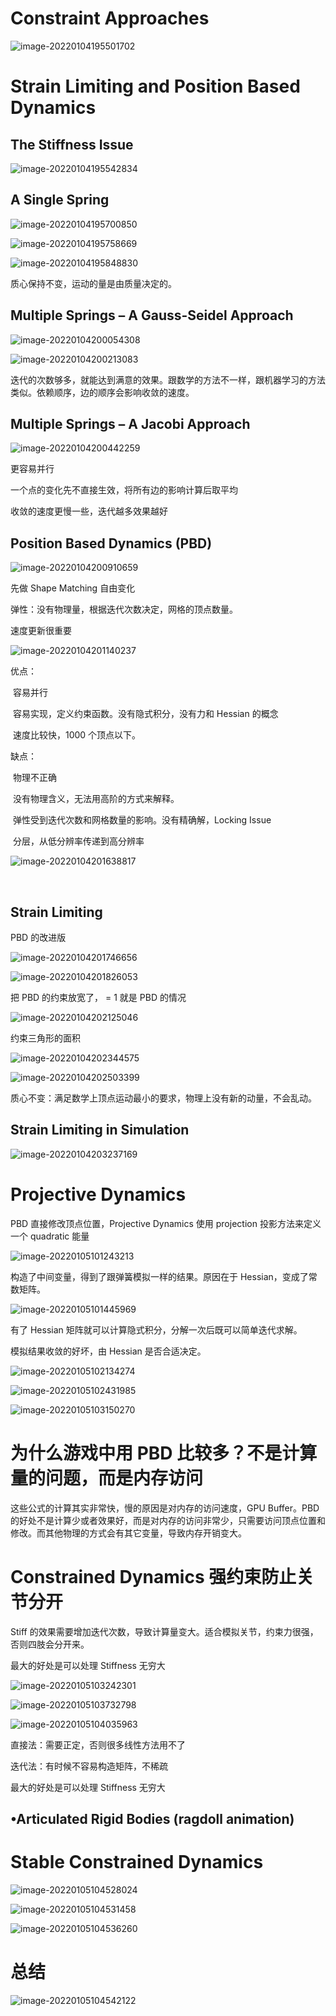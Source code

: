 # Constraint Approaches

![image-20220104195501702](Media/06_ConstraintApproaches/image-20220104195501702.png)

# **Strain Limiting  and Position Based Dynamics**

## **The Stiffness Issue**

![image-20220104195542834](Media/06_ConstraintApproaches/image-20220104195542834.png)

## **A Single Spring**

![image-20220104195700850](Media/06_ConstraintApproaches/image-20220104195700850.png)

![image-20220104195758669](Media/06_ConstraintApproaches/image-20220104195758669.png)

![image-20220104195848830](Media/06_ConstraintApproaches/image-20220104195848830.png)

质心保持不变，运动的量是由质量决定的。

## **Multiple Springs – A Gauss-Seidel Approach**

![image-20220104200054308](Media/06_ConstraintApproaches/image-20220104200054308.png)

![image-20220104200213083](Media/06_ConstraintApproaches/image-20220104200213083.png)

迭代的次数够多，就能达到满意的效果。跟数学的方法不一样，跟机器学习的方法类似。依赖顺序，边的顺序会影响收敛的速度。

## **Multiple Springs – A Jacobi Approach**

![image-20220104200442259](Media/06_ConstraintApproaches/image-20220104200442259.png)

更容易并行

一个点的变化先不直接生效，将所有边的影响计算后取平均

收敛的速度更慢一些，迭代越多效果越好

## **Position Based Dynamics (PBD)**

![image-20220104200910659](Media/06_ConstraintApproaches/image-20220104200910659.png)

先做 Shape Matching 自由变化

弹性：没有物理量，根据迭代次数决定，网格的顶点数量。

速度更新很重要

![image-20220104201140237](Media/06_ConstraintApproaches/image-20220104201140237.png)

优点：

​	容易并行

​	容易实现，定义约束函数。没有隐式积分，没有力和 Hessian 的概念

​	速度比较快，1000 个顶点以下。

缺点：

​	物理不正确

​	没有物理含义，无法用高阶的方式来解释。

​	弹性受到迭代次数和网格数量的影响。没有精确解，Locking  Issue

​	分层，从低分辨率传递到高分辨率



![image-20220104201638817](Media/06_ConstraintApproaches/image-20220104201638817.png)

​	

## **Strain Limiting**

PBD 的改进版

![image-20220104201746656](Media/06_ConstraintApproaches/image-20220104201746656.png)

![image-20220104201826053](Media/06_ConstraintApproaches/image-20220104201826053.png)

把 PBD 的约束放宽了， = 1 就是 PBD 的情况

![image-20220104202125046](Media/06_ConstraintApproaches/image-20220104202125046.png)

约束三角形的面积

![image-20220104202344575](Media/06_ConstraintApproaches/image-20220104202344575.png)

![image-20220104202503399](Media/06_ConstraintApproaches/image-20220104202503399.png)

质心不变：满足数学上顶点运动最小的要求，物理上没有新的动量，不会乱动。

## **Strain Limiting in Simulation**

![image-20220104203237169](Media/06_ConstraintApproaches/image-20220104203237169.png)

# **Projective Dynamics**

PBD 直接修改顶点位置，Projective Dynamics 使用 projection 投影方法来定义一个 quadratic 能量

![image-20220105101243213](Media/06_ConstraintApproaches/image-20220105101243213.png)

构造了中间变量，得到了跟弹簧模拟一样的结果。原因在于 Hessian，变成了常数矩阵。

![image-20220105101445969](Media/06_ConstraintApproaches/image-20220105101445969.png)

有了 Hessian 矩阵就可以计算隐式积分，分解一次后既可以简单迭代求解。

模拟结果收敛的好坏，由 Hessian 是否合适决定。

![image-20220105102134274](Media/06_ConstraintApproaches/image-20220105102134274.png)

![image-20220105102431985](Media/06_ConstraintApproaches/image-20220105102431985.png)

![image-20220105103150270](Media/06_ConstraintApproaches/image-20220105103150270.png)

# 为什么游戏中用 PBD 比较多？不是计算量的问题，而是内存访问

这些公式的计算其实非常快，慢的原因是对内存的访问速度，GPU Buffer。PBD 的好处不是计算少或者效果好，而是对内存的访问非常少，只需要访问顶点位置和修改。而其他物理的方式会有其它变量，导致内存开销变大。



# **Constrained Dynamics** 强约束防止关节分开

Stiff 的效果需要增加迭代次数，导致计算量变大。适合模拟关节，约束力很强，否则四肢会分开来。

最大的好处是可以处理  Stiffness 无穷大

![image-20220105103242301](Media/06_ConstraintApproaches/image-20220105103242301.png)

![image-20220105103732798](Media/06_ConstraintApproaches/image-20220105103732798.png)

![image-20220105104035963](Media/06_ConstraintApproaches/image-20220105104035963.png)

直接法：需要正定，否则很多线性方法用不了

迭代法：有时候不容易构造矩阵，不稀疏

最大的好处是可以处理  Stiffness 无穷大

## •Articulated Rigid Bodies (ragdoll animation)

# **Stable Constrained Dynamics**

![image-20220105104528024](Media/06_ConstraintApproaches/image-20220105104528024.png)

![image-20220105104531458](Media/06_ConstraintApproaches/image-20220105104531458.png)

![image-20220105104536260](Media/06_ConstraintApproaches/image-20220105104536260.png)

# 总结

![image-20220105104542122](Media/06_ConstraintApproaches/image-20220105104542122.png)